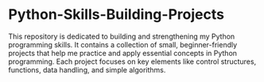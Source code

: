 # Python-Skills-Building-Projects
This repository is dedicated to building and strengthening my Python programming skills. It contains a collection of small, beginner-friendly projects that help me practice and apply essential concepts in Python programming. Each project focuses on key elements like control structures, functions, data handling, and simple algorithms. 
